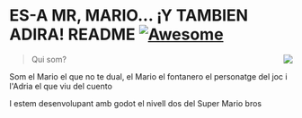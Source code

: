 # ES-A MR, MARIO... ¡Y TAMBIEN ADIRA! README [![Awesome](https://cdn.jsdelivr.net/gh/sindresorhus/awesome@d7305f38d29fed78fa85652e3a63e154dd8e8829/media/badge.svg)](https://github.com/sindresorhus/awesome#readme)
> Qui som?
> <img src="https://i.pinimg.com/736x/9c/1b/8f/9c1b8f95f6cad0d1ec848b38a450ff58.jpg" align="right"/>

Som el Mario el que no te dual, el Mario el fontanero el personatge del joc i l'Adria el que viu del cuento

I estem desenvolupant amb godot el nivell dos del Super Mario bros
